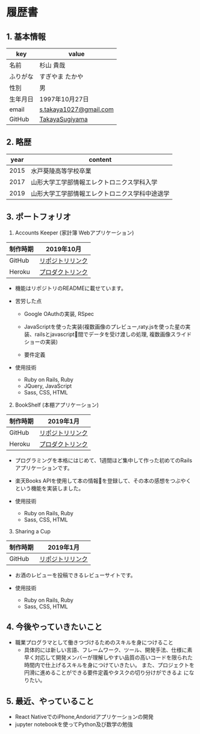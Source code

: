 # 履歴書

## 1.  基本情報
|  key  |  value |
----|---- 
| 名前  |  杉山 貴哉| 
| ふりがな|  すぎやま たかや|
|  性別 |   男      |
|  生年月日 | 1997年10月27日 | 
|  email | s.takaya1027@gmail.com| 
| GitHub |  [TakayaSugiyama](https://github.com/TakayaSugiyama)


## 2.  略歴
|  year | content |
----|----
| 2015 | 水戸葵陵高等学校卒業|
| 2017 |  山形大学工学部情報エレクトロニクス学科入学
| 2019 |  山形大学工学部情報エレクトロニクス学科中途退学 |

## 3.  ポートフォリオ
1. Accounts Keeper  (家計簿 Webアプリケーション)

  |  制作時期 |  2019年10月 |
  ----|---- 
  | GitHub |  [リポジトリリンク](https://github.com/TakayaSugiyama/accounts_keepr)|
  | Heroku | [プロダクトリンク](https://young-taiga-20455.herokuapp.com/) |  

- 機能はリポジトリのREADMEに載せています。
- 苦労した点
  - Google OAuthの実装, RSpec

  - JavaScriptを使った実装(複数画像のプレビュー,raty.jsを使った星の実装、railsとjavascript間でデータを受け渡しの処理, 複数画像スライドショーの実装)

  - 要件定義

- 使用技術
  - Ruby on Rails, Ruby 
  - JQuery, JavaScript
  - Sass, CSS, HTML


2.  BookShelf (本棚アプリケーション)

|  制作時期 |  2019年1月 |
  ----|---- 
  | GitHub |  [リポジトリリンク](https://github.com/TakayaSugiyama/book_app)|
  | Heroku | [プロダクトリンク](https://work-for-lecture-2019.herokuapp.com/) |

- プログラミングを本格にはじめて、1週間ほど集中して作った初めてのRailsアプリケーションです。
-  楽天Books APIを使用して本の情報を登録して、その本の感想をつぶやくという機能を実装しました。

- 使用技術
  - Ruby on Rails, Ruby
  - Sass, CSS, HTML


3. Sharing a Cup 

|  制作時期 |  2019年1月 |
  ----|---- 
  | GitHub |  [リポジトリリンク](https://github.com/TakayaSugiyama/sharing_a_cup)|

  - お酒のレビューを投稿できるレビューサイトです。

- 使用技術
  - Ruby on Rails, Ruby
  - Sass, CSS, HTML

## 4. 今後やっていきたいこと
  - 職業プログラマとして働きつづけるためのスキルを身につけること
    - 具体的には新しい言語、フレームワーク、ツール、開発手法、仕様に素早く対応して開発メンバーが理解しやすい品質の高いコードを限られた時間内で仕上げるスキルを身につけていきたい。
     また、プロジェクトを円滑に進めることができる要件定義やタスクの切り分けができるよ
     になりたい。

  
## 5. 最近、やっていること
  - React NativeでのiPhone,Andoridアプリケーションの開発
  - jupyter notebookを使ってPython及び数学の勉強

    